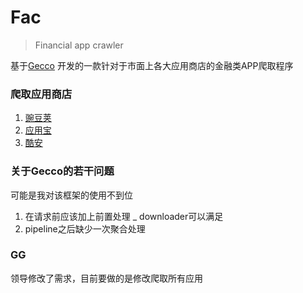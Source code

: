 # Fac
> Financial app crawler

基于[Gecco](https://github.com/xtuhcy/gecco) 开发的一款针对于市面上各大应用商店的金融类APP爬取程序

### 爬取应用商店
1. [豌豆荚](https://www.wandoujia.com/category/5023)
2. [应用宝](https://android.myapp.com/myapp/search.htm?kw=%E9%87%91%E8%9E%8D)
3. [酷安](https://www.coolapk.com/apk/finance)

### 关于Gecco的若干问题
可能是我对该框架的使用不到位
1. 在请求前应该加上前置处理 _ downloader可以满足
2. pipeline之后缺少一次聚合处理

### GG
领导修改了需求，目前要做的是修改爬取所有应用
